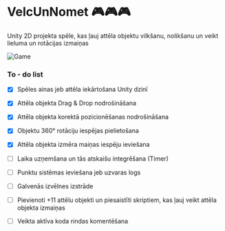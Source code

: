 # VelcUnNomet 🎮🎮🎮

Unity 2D projekta spēle, kas ļauj attēla objektu vilkšanu, nolikšanu un veikt lieluma un rotācijas izmaiņas

![Game](https://www.seekpng.com/png/detail/230-2304248_map-clip-art-old-treasure-map-cartoon-png.png)

### To - do list

- [x] Spēles ainas jeb attēla iekārtošana Unity dzinī

- [x] Attēla objekta Drag & Drop nodrošināšana

- [x] Attēla objekta korektā pozicionēšanas nodrošināšana

- [x] Objektu 360° rotāciju iespējas pielietošana

- [x] Attēla objekta izmēra maiņas iespēju ieviešana

- [ ] Laika uzņemšana un tās atskaišu integrēšana (Timer)

- [ ] Punktu sistēmas ieviešana jeb uzvaras logs

- [ ] Galvenās izvēlnes izstrāde

- [ ] Pievienoti +11 attēlu objekti un piesaistīti skriptiem, kas ļauj veikt attēla objekta izmaiņas

- [ ] Veikta aktīva koda rindas komentēšana
